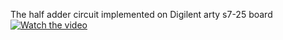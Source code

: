 The half adder circuit implemented on Digilent arty s7-25 board
[![Watch the video](https://img.youtube.com/vi/QXrYmvWNc4s/0.jpg)](https://youtu.be/QXrYmvWNc4s?si=wu-nfDYhmigj8J_W)
